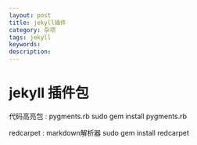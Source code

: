 ```yaml
---
layout: post
title: jekyll插件
category: 杂项
tags: jekyll
keywords:
description:
---
```



# jekyll 插件包

代码高亮包 : pygments.rb
sudo gem install pygments.rb

redcarpet : markdown解析器
sudo gem install redcarpet
